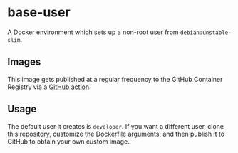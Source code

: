 # base-user

A Docker environment which sets up a non-root user from `debian:unstable-slim`.

## Images

This image gets published at a regular frequency to the
GitHub Container Registry via a [GitHub action](.github/workflows/main.yml).

## Usage

The default user it creates is `developer`. If you want a different user,
clone this repository, customize the Dockerfile arguments, and then publish it
to GitHub to obtain your own custom image.
